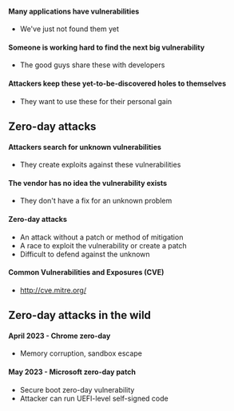 #### Many applications have vulnerabilities
- We've just not found them yet
#### Someone is working hard to find the next big vulnerability
- The good guys share these with developers
#### Attackers keep these yet-to-be-discovered holes to themselves
- They want to use these for their personal gain


## Zero-day attacks
#### Attackers search for unknown vulnerabilities
- They create exploits against these vulnerabilities
#### The vendor has no idea the vulnerability exists
- They don't have a fix for an unknown problem
#### Zero-day attacks
- An attack without a patch or method of mitigation
- A race to exploit the vulnerability or create a patch
- Difficult to defend against the unknown
#### Common Vulnerabilities and Exposures (CVE)
- http://cve.mitre.org/


## Zero-day attacks in the wild
#### April 2023 - Chrome zero-day
- Memory corruption, sandbox escape
#### May 2023 - Microsoft zero-day patch
- Secure boot zero-day vulnerability
- Attacker can run UEFI-level self-signed code